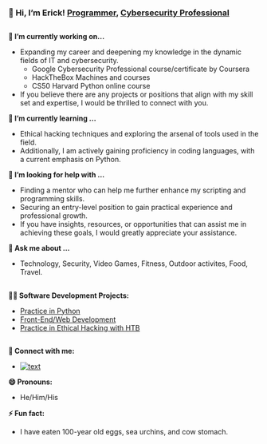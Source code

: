 ### 👋 Hi, I’m Erick! [Programmer](https://github.com/ericktafel1 ), [Cybersecurity Professional](https://www.linkedin.com/in/ericktafel/)
##
**🔭 I’m currently working on...**
- Expanding my career and deepening my knowledge in the dynamic fields of IT and cybersecurity.
  -  Google Cybersecurity Professional course/certificate by Coursera
  -  HackTheBox Machines and courses
  -  CS50 Harvard Python online course
- If you believe there are any projects or positions that align with my skill set and expertise, I would be thrilled to connect with you.

**🌱 I’m currently learning ...**
- Ethical hacking techniques and exploring the arsenal of tools used in the field.
- Additionally, I am actively gaining proficiency in coding languages, with a current emphasis on Python.

**🤔 I’m looking for help with ...**
- Finding a mentor who can help me further enhance my scripting and programming skills.
- Securing an entry-level position to gain practical experience and professional growth.
- If you have insights, resources, or opportunities that can assist me in achieving these goals, I would greatly appreciate your assistance.

**💬 Ask me about ...**
- Technology, Security, Video Games, Fitness, Outdoor activites, Food, Travel.
##
**👨‍💻 Software Development Projects:**
- [Practice in Python](https://github.com/ericktafel1/CS50)
- [Front-End/Web Development](https://codepen.io/ericktafel)
- [Practice in Ethical Hacking with HTB](https://github.com/ericktafel1/oscp-study-notes/tree/main/hackthebox-htb)
##
**🤳 Connect with me:**
- [![text](https://img.shields.io/badge/LinkedIn-0077B5?style=for-the-badge&logo=linkedin&logoColor=white)](https://www.linkedin.com/in/ericktafel)

**😄 Pronouns:**
- He/Him/His

**⚡ Fun fact:**
- I have eaten 100-year old eggs, sea urchins, and cow stomach.

<!--
**ericktafel1/ericktafel1** is a ✨ _special_ ✨ repository because its `README.md` (this file) appears on your GitHub profile.

Here are some ideas to get you started:

- 📺 Popular YouTube Videos (COMING SOON!)

- 🔭 I’m currently working on ...
- 🌱 I’m currently learning ...
- 👯 I’m looking to collaborate on ...
- 🤔 I’m looking for help with ...
- 💬 Ask me about ...
- 📫 How to reach me: ...
- 😄 Pronouns: ...
- ⚡ Fun fact: ...
-->
